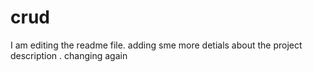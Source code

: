 # crud
I am editing the readme file. adding sme more detials about the project description . 
changing again 
